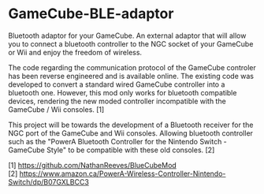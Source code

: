 # GameCube-BLE-adaptor
Bluetooth adaptor for your GameCube. An external adaptor that will allow you to connect a bluetooth controller to the NGC socket of your GameCube or Wii and enjoy the freedom of wireless. 

The code regarding the communication protocol of the GameCube controler has been reverse engineered and is available online. The existing code was developed to convert a standard wired GameCube controller into a bluetooth one. However, this mod only works for bluetooth compatible devices, rendering the new moded controller incompatible with the GameCube / Wii consoles. [1]

This project will be towards the development of a Bluetooth receiver for the NGC port of the GameCube and Wii consoles. Allowing bluetooth controller such as the "PowerA Bluetooth Controller for the Nintendo Switch - GameCube Style" to be compatible with these old consoles. [2]  

[1] https://github.com/NathanReeves/BlueCubeMod  
[2] https://www.amazon.ca/PowerA-Wireless-Controller-Nintendo-Switch/dp/B07GXLBCC3  
